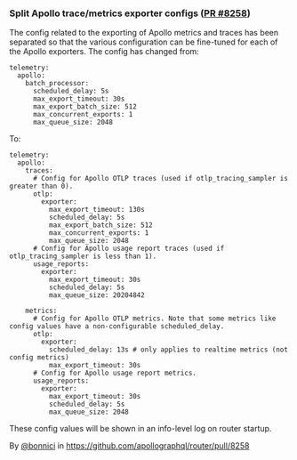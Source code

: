 ### Split Apollo trace/metrics exporter configs ([PR #8258](https://github.com/apollographql/router/pull/8258))
The config related to the exporting of Apollo metrics and traces has been separated so that the various configuration can be fine-tuned for each of the Apollo exporters. The config has changed from:

```
telemetry:
  apollo:
    batch_processor:
      scheduled_delay: 5s
      max_export_timeout: 30s
      max_export_batch_size: 512
      max_concurrent_exports: 1
      max_queue_size: 2048
```

To:

```
telemetry:
  apollo:
    traces:
      # Config for Apollo OTLP traces (used if otlp_tracing_sampler is greater than 0).
      otlp:
        exporter:
          max_export_timeout: 130s
          scheduled_delay: 5s
          max_export_batch_size: 512
          max_concurrent_exports: 1
          max_queue_size: 2048
      # Config for Apollo usage report traces (used if otlp_tracing_sampler is less than 1).
      usage_reports:
        exporter:
          max_export_timeout: 30s
          scheduled_delay: 5s
          max_queue_size: 20204842
        
    metrics:
      # Config for Apollo OTLP metrics. Note that some metrics like config values have a non-configurable scheduled_delay.
      otlp:
        exporter:
          scheduled_delay: 13s # only applies to realtime metrics (not config metrics)
          max_export_timeout: 30s
      # Config for Apollo usage report metrics.
      usage_reports:
        exporter:
          max_export_timeout: 30s
          scheduled_delay: 5s
          max_queue_size: 2048
```

These config values will be shown in an info-level log on router startup.

By [@bonnici](https://github.com/bonnici) in https://github.com/apollographql/router/pull/8258
